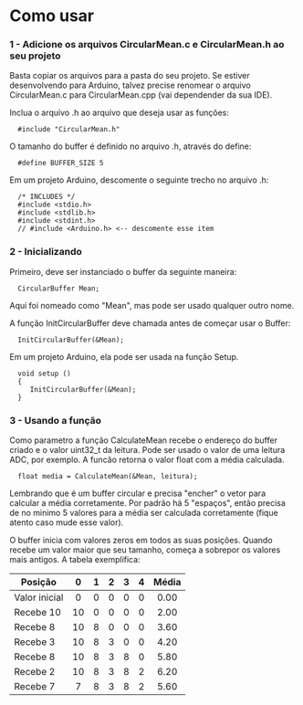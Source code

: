 # Como usar

### 1 - Adicione os arquivos CircularMean.c e CircularMean.h ao seu projeto

Basta copiar os arquivos para a pasta do seu projeto. Se estiver desenvolvendo para Arduino, talvez precise renomear o arquivo CircularMean.c para CircularMean.cpp (vai dependender da sua IDE).

Inclua o arquivo .h ao arquivo que deseja usar as funções:

      #include "CircularMean.h"

O tamanho do buffer é definido no arquivo .h, através do define:
      
      #define BUFFER_SIZE 5

Em um projeto Arduino, descomente o seguinte trecho no arquivo .h:

      /* INCLUDES */
      #include <stdio.h>
      #include <stdlib.h>
      #include <stdint.h>
      // #include <Arduino.h> <-- descomente esse item
### 2 - Inicializando
Primeiro, deve ser instanciado o buffer da seguinte maneira:

      CircularBuffer Mean;

Aqui foi nomeado como "Mean", mas pode ser usado qualquer outro nome. 

A função InitCircularBuffer deve chamada antes de começar usar o Buffer:
      
      InitCircularBuffer(&Mean);

Em um projeto Arduino, ela pode ser usada na função Setup.

      void setup ()
      {
         InitCircularBuffer(&Mean);
      }

### 3 - Usando a função
Como parametro a função CalculateMean recebe o endereço do buffer criado e o valor uint32_t da leitura. Pode ser usado o valor de uma leitura ADC, por exemplo. A funcão retorna o valor float com a média calculada.

      float media = CalculateMean(&Mean, leitura);

Lembrando que é um buffer circular e precisa "encher" o vetor para calcular a média corretamente. Por padrão há 5 "espaços", então precisa de no minimo 5 valores para a média ser calculada corretamente (fique atento caso mude esse valor).

O buffer inicia com valores zeros em todos as suas posições. Quando recebe um valor maior que seu tamanho, começa a sobrepor os valores mais antigos. A tabela exemplifica:

<div align="center">

| Posição       | 0  | 1  | 2  | 3  | 4  | Média|
|---------------|:--:|:--:|:--:|:--:|:--:|:--:  |
| Valor inicial | 0  | 0  | 0  | 0  | 0  | 0.00 |
| Recebe 10     | 10 | 0  | 0  | 0  | 0  | 2.00 |
| Recebe 8      | 10 | 8  | 0  | 0  | 0  | 3.60 |
| Recebe 3      | 10 | 8  | 3  | 0  | 0  | 4.20 |
| Recebe 8      | 10 | 8  | 3  | 8  | 0  | 5.80 |
| Recebe 2      | 10 | 8  | 3  | 8  | 2  | 6.20 |
| Recebe 7      | 7  | 8  | 3  | 8  | 2  | 5.60 |

</div>




